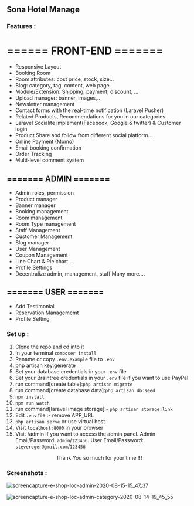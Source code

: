 ## Sona Hotel Manage


### Features :
# ====== FRONT-END =======

- Responsive Layout
- Booking Room
- Room attributes: cost price, stock, size...
- Blog: category, tag, content, web page 
- Module/Extension: Shipping, payment, discount, ...
- Upload manager: banner, images,..
- Newsletter management
- Contact forms with the real-time notification (Laravel Pusher)
- Related Products, Recommendations for you in our categories
- Laravel Socialite implement(Facebook, Google & twitter) & Customer login
- Product Share and follow from different social platform...
- Online Payment (Momo)
- Email booking confirmation
- Order Tracking 
- Multi-level comment system


## ======= ADMIN =======

- Admin roles, permission
- Product manager
- Banner manager
- Booking management
- Room management
- Room Type management
- Staff Management
- Customer Management
- Blog manager
- User Management
- Coupon Management
- Line Chart & Pie chart ...
- Profile Settings
- Decentralize admin, management, staff
Many more....


## ======= USER =======

- Add Testimonial
- Reservation Managememt
- Profile Setting

### Set up :

1. Clone the repo and cd into it
2. In your terminal ```composer install```
3. Rename or copy ```.env.example``` file to ``.env``
4. php artisan key:generate
5. Set your database credentials in your ```.env``` file
6. Set your Braintree credentials in your ```.env``` file if you want to use PayPal
7. run command[create table]:```php artisan migrate```
8. run command[create database data]:```php artisan db:seed```
9. ```npm install```
10. ```npm run watch```
11. run command[laravel image storage]:-  ```php artisan storage:link```
12. Edit ```.env``` file :- remove APP_URL
13. ```php artisan serve``` or use virtual host
14. Visit ```localhost:8000``` in your browser
15. Visit /admin if you want to access the admin panel. Admin Email/Password: ```admin```/```123456```. User Email/Password: ```steveroger@gmail.com```/```123456```

<p style="text-align:center">Thank You so much for your time !!!</p>


### Screenshots :
![screencapture-e-shop-loc-admin-2020-08-15-15_47_37](https://user-images.githubusercontent.com/29488275/90719413-13b82200-e2d4-11ea-8ca0-f0e5551c4c9d.png)

![screencapture-e-shop-loc-admin-category-2020-08-14-19_45_55](https://user-images.githubusercontent.com/29488275/90719470-3813fe80-e2d4-11ea-8f63-e6001855a945.png)





